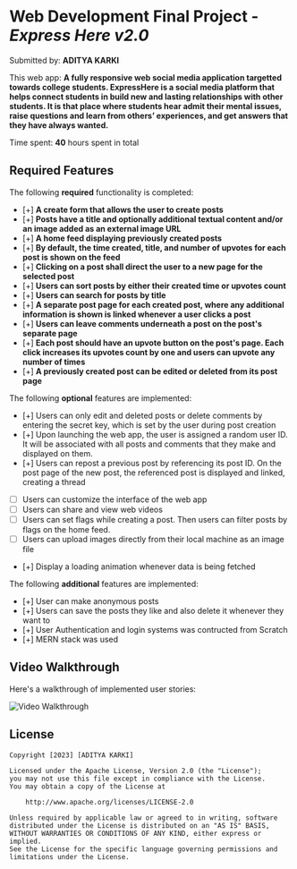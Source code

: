 # Web Development Final Project - *Express Here v2.0*

Submitted by: **ADITYA KARKI**

This web app: **A fully responsive web social media application targetted towards college students. ExpressHere is a social media platform that helps connect students in build new and lasting relationships with other students. It is that place where students hear admit their mental issues, raise questions and learn from others’ experiences, and get answers that they have always wanted.**

Time spent: **40** hours spent in total

## Required Features

The following **required** functionality is completed:

- [+] **A create form that allows the user to create posts**
- [+] **Posts have a title and optionally additional textual content and/or an image added as an external image URL**
- [+] **A home feed displaying previously created posts**
- [+] **By default, the time created, title, and number of upvotes for each post is shown on the feed**
- [+] **Clicking on a post shall direct the user to a new page for the selected post**
- [+] **Users can sort posts by either their created time or upvotes count**
- [+] **Users can search for posts by title**
- [+] **A separate post page for each created post, where any additional information is shown is linked whenever a user clicks a post**
- [+] **Users can leave comments underneath a post on the post's separate page**
- [+] **Each post should have an upvote button on the post's page. Each click increases its upvotes count by one and users can upvote any number of times**
- [+] **A previously created post can be edited or deleted from its post page**

The following **optional** features are implemented:

- [+] Users can only edit and deleted posts or delete comments by entering the secret key, which is set by the user during post creation
- [+] Upon launching the web app, the user is assigned a random user ID. It will be associated with all posts and comments that they make and displayed on them.
- [+] Users can repost a previous post by referencing its post ID. On the post page of the new post, the referenced post is displayed and linked, creating a thread
- [ ] Users can customize the interface of the web app
- [ ] Users can share and view web videos
- [ ] Users can set flags while creating a post. Then users can filter posts by flags on the home feed.
- [ ] Users can upload images directly from their local machine as an image file
- [+] Display a loading animation whenever data is being fetched

The following **additional** features are implemented:

* [+] User can make anonymous posts
* [+] Users can save the posts they like and also delete it whenever they want to
* [+] User Authentication and login systems was contructed from Scratch
* [+] MERN stack was used

## Video Walkthrough

Here's a walkthrough of implemented user stories:

<img src='https://imgur.com/tnHB8Xp.gif' title='Video Walkthrough' width='' alt='Video Walkthrough' />

## License

    Copyright [2023] [ADITYA KARKI]

    Licensed under the Apache License, Version 2.0 (the "License");
    you may not use this file except in compliance with the License.
    You may obtain a copy of the License at

        http://www.apache.org/licenses/LICENSE-2.0

    Unless required by applicable law or agreed to in writing, software
    distributed under the License is distributed on an "AS IS" BASIS,
    WITHOUT WARRANTIES OR CONDITIONS OF ANY KIND, either express or implied.
    See the License for the specific language governing permissions and
    limitations under the License.
